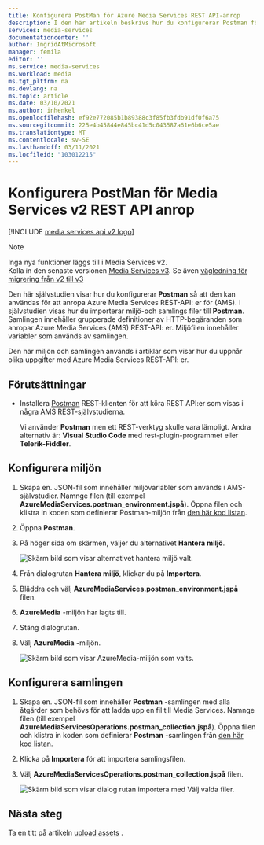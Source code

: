 ```yaml
---
title: Konfigurera PostMan för Azure Media Services REST API-anrop
description: I den här artikeln beskrivs hur du konfigurerar Postman för Media Services REST API samtal.
services: media-services
documentationcenter: ''
author: IngridAtMicrosoft
manager: femila
editor: ''
ms.service: media-services
ms.workload: media
ms.tgt_pltfrm: na
ms.devlang: na
ms.topic: article
ms.date: 03/10/2021
ms.author: inhenkel
ms.openlocfilehash: ef92e772085b1b89388c3f85fb3fdb91df0f6a75
ms.sourcegitcommit: 225e4b45844e845bc41d5c043587a61e6b6ce5ae
ms.translationtype: MT
ms.contentlocale: sv-SE
ms.lasthandoff: 03/11/2021
ms.locfileid: "103012215"
---
```

# <a name="configure-postman-for-media-services-v2-rest-api-calls"></a>Konfigurera PostMan för Media Services v2 REST API anrop

[!INCLUDE [media services api v2 logo](./includes/v2-hr.md)]

> [!NOTE]
> Inga nya funktioner läggs till i Media Services v2. <br/>Kolla in den senaste versionen [Media Services v3](../latest/index.yml). Se även [vägledning för migrering från v2 till v3](../latest/migrate-v-2-v-3-migration-introduction.md)

Den här självstudien visar hur du konfigurerar **Postman** så att den kan användas för att anropa Azure Media Services REST-API: er för (AMS). I självstudien visas hur du importerar miljö-och samlings filer till **Postman**. Samlingen innehåller grupperade definitioner av HTTP-begäranden som anropar Azure Media Services (AMS) REST-API: er. Miljöfilen innehåller variabler som används av samlingen.

Den här miljön och samlingen används i artiklar som visar hur du uppnår olika uppgifter med Azure Media Services REST-API: er.

## <a name="prerequisites"></a>Förutsättningar

- Installera [Postman](https://www.getpostman.com/) REST-klienten för att köra REST API:er som visas i några AMS REST-självstudierna. 

    Vi använder **Postman** men ett REST-verktyg skulle vara lämpligt. Andra alternativ är: **Visual Studio Code** med rest-plugin-programmet eller **Telerik-Fiddler**. 

## <a name="configure-the-environment"></a>Konfigurera miljön 

1. Skapa en. JSON-fil som innehåller miljövariabler som används i AMS-självstudier. Namnge filen (till exempel **AzureMediaServices.postman_environment.jspå**). Öppna filen och klistra in koden som definierar Postman-miljön från [den här kod listan](postman-environment.md). 
2. Öppna **Postman**.
3. På höger sida om skärmen, väljer du alternativet **Hantera miljö**.

    ![Skärm bild som visar alternativet hantera miljö valt.](./media/media-services-rest-upload-files/postman-create-env.png)
4. Från dialogrutan **Hantera miljö**, klickar du på **Importera**.
5. Bläddra och välj **AzureMediaServices.postman_environment.jspå** filen.
6. **AzureMedia** -miljön har lagts till.
7. Stäng dialogrutan.
8. Välj **AzureMedia** -miljön.

    ![Skärm bild som visar AzureMedia-miljön som valts.](./media/media-services-rest-upload-files/postman-choose-env.png)

## <a name="configure-the-collection"></a>Konfigurera samlingen

1. Skapa en. JSON-fil som innehåller **Postman** -samlingen med alla åtgärder som behövs för att ladda upp en fil till Media Services. Namnge filen (till exempel **AzureMediaServicesOperations.postman_collection.jspå**). Öppna filen och klistra in koden som definierar **Postman** -samlingen från [den här kod listan](postman-collection.md).
2. Klicka på **Importera** för att importera samlingsfilen.
3. Välj **AzureMediaServicesOperations.postman_collection.jspå** filen.

    ![Skärm bild som visar dialog rutan importera med Välj valda filer.](./media/media-services-rest-upload-files/postman-import-collection.png)

## <a name="next-steps"></a>Nästa steg

Ta en titt på artikeln [upload assets](media-services-rest-upload-files.md) .  
